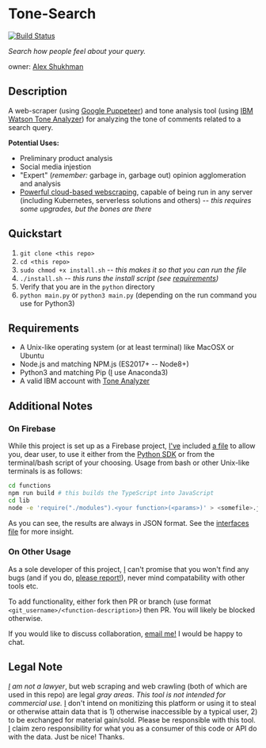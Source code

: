 # Tone-Search

[![Build Status](https://travis-ci.org/AlexShukhman/Tone-Search.svg?branch=master)](https://travis-ci.org/AlexShukhman/Tone-Search)

_Search how people feel about your query._

owner: [Alex Shukhman](https://github.com/alexshukhman)

## Description

A web-scraper (using [Google Puppeteer](https://developers.google.com/web/tools/puppeteer)) and tone analysis tool (using [IBM Watson Tone Analyzer](https://www.ibm.com/watson/services/tone-analyzer/)) for analyzing the tone of comments related to a search query.

**Potential Uses:**

- Preliminary product analysis
- Social media injestion
- "Expert" (_remember:_ garbage in, garbage out) opinion agglomeration and analysis
- [Powerful cloud-based webscraping](#Legal-Note), capable of being run in any server (including Kubernetes, serverless solutions and others) -- _this requires some upgrades, but the bones are there_

## Quickstart

1. `git clone <this repo>`
2. `cd <this repo>`
3. `sudo chmod +x install.sh` -- _this makes it so that you can run the file_
4. `./install.sh` -- _this runs the install script (see [requirements](#Requirements))_
5. Verify that you are in the `python` directory
6. `python main.py` or `python3 main.py` (depending on the run command you use for Python3)

## Requirements

- A Unix-like operating system (or at least terminal) like MacOSX or Ubuntu
- Node.js and matching NPM.js (ES2017+ -- Node8+)
- Python3 and matching Pip ([I](https://github.com/alexshukhman) use Anaconda3)
- A valid IBM account with [Tone Analyzer](https://cloud.ibm.com/catalog/services/tone-analyzer)

## Additional Notes

### On Firebase

While this project is set up as a Firebase project, [I've](https://github.com/alexshukhman) included [a file](functions/modules) to allow you, dear user, to use it either from the [Python SDK](python/main.py) or from the terminal/bash script of your choosing. Usage from bash or other Unix-like terminals is as follows:

```sh
cd functions
npm run build # this builds the TypeScript into JavaScript
cd lib
node -e 'require("./modules").<your function>(<params>)' > <somefile>.json
```

As you can see, the results are always in JSON format. See the [interfaces file](functions/src/interfaces/index.ts) for more insight.

### On Other Usage

As a sole developer of this project, [I](https://github.com/alexshukhman) can't promise that you won't find any bugs (and if you do, [please report!](https://github.com/AlexShukhman/Tone-Search/issues)), never mind compatability with other tools etc.

To add functionality, either fork then PR or branch (use format `<git_username>/<function-description>`) then PR. You will likely be blocked otherwise.

If you would like to discuss collaboration, [email me!](https://email-alex.com) I would be happy to chat.

## Legal Note

_[I](https://github.com/alexshukhman) am not a lawyer_, but web scraping and web crawling (both of which are used in this repo) are legal _gray areas_. _This tool is not intended for commercial use._ [I](https://github.com/alexshukhman) don't intend on monitizing this platform or using it to steal or otherwise attain data that is 1) otherwise inaccessible by a typical user, 2) to be exchanged for material gain/sold. Please be responsible with this tool. [I](https://github.com/alexshukhman) claim zero responsibility for what you as a consumer of this code or API do with the data. Just be nice! Thanks.
